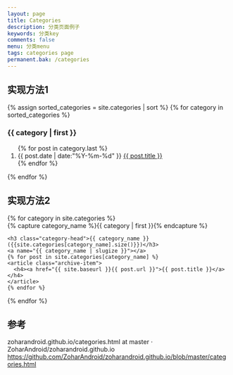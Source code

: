 ```yaml
---
layout: page
title: Categories
description: 分类页面例子
keywords: 分类key
comments: false
menu: 分类menu
tags: categories page
permanent.bak: /categories
---
```


## 实现方法1
<section class="container posts-content">
{% assign sorted_categories = site.categories | sort %}
{% for category in sorted_categories %}
<h3 id="{{ category[0] }}">{{ category | first }}</h3>
<ol class="posts-list">
{% for post in category.last %}
<li class="posts-list-item">
<span class="posts-list-meta">{{ post.date | date:"%Y-%m-%d" }}</span>
<a class="posts-list-name" href="{{ site.url }}{{ post.url }}">{{ post.title }}</a>
</li>
{% endfor %}
</ol>
{% endfor %}
</section>
<!-- /section.content -->

## 实现方法2

<div id="archives">
{% for category in site.categories %}
  <div class="archive-group">
    {% capture category_name %}{{ category | first }}{% endcapture %}
    <div id="#{{ category_name | slugize }}"></div>
    <p></p>

    <h3 class="category-head">{{ category_name }} ({{site.categories[category_name].size()}})</h3>
    <a name="{{ category_name | slugize }}"></a>
    {% for post in site.categories[category_name] %}
    <article class="archive-item">
      <h4><a href="{{ site.baseurl }}{{ post.url }}">{{ post.title }}</a></h4>
    </article>
    {% endfor %}
  </div>
{% endfor %}
</div>

## 参考
zoharandroid.github.io/categories.html at master · ZoharAndroid/zoharandroid.github.io
https://github.com/ZoharAndroid/zoharandroid.github.io/blob/master/categories.html
